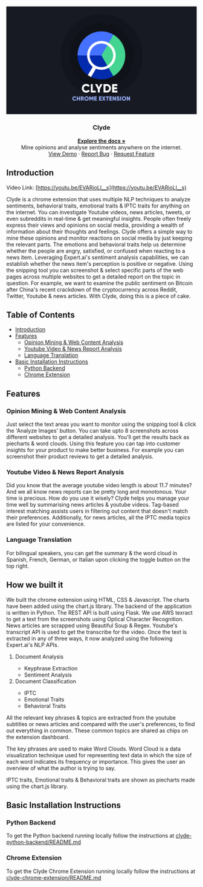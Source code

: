 <!-- PROJECT LOGO -->
<br />
<p align="center">
  <a href="https://github.com/sarthakarora1208/clyde-chrome-extension">
    <img src="./clyde-chrome-extension/icons/Clyde.png" alt="Logo">
  </a>

  <h3 align="center">Clyde</h3>

  <p align="center">
    <a href="https://github.com/sarthakarora1208/clyde"><strong>Explore the docs »</strong></a>
    <br />
    Mine opinions and analyse sentiments anywhere on the internet.
    <br />
    <a href="https://youtu.be/EVARioLl__s">View Demo</a>
    ·
    <a href="https://github.com/sarthakarora1208/clyde/issues">Report Bug</a>
    ·
    <a href="https://github.com/sarthakarora1208/clyde/issues">Request Feature</a>
  </p>
</p>

  
## Introduction


Video Link: [https://youtu.be/EVARioLl__s](https://youtu.be/EVARioLl__s)


Clyde is a chrome extension that uses multiple NLP techniques to analyze sentiments, behavioral traits, emotional traits &  IPTC traits for anything on the internet. You can investigate Youtube videos, news articles, tweets, or even subreddits in real-time & get meaningful insights. People often freely express their views and opinions on social media, providing a wealth of information about their thoughts and feelings.  Clyde offers a simple way to mine these opinions and monitor reactions on social media by just keeping the relevant parts. The emotions and behavioral traits help us determine whether the people are angry, satisfied, or confused when reacting to a news item.  Leveraging Expert.ai's sentiment analysis capabilities, we can establish whether the news item's perception is positive or negative. Using the snipping tool you can screenshot & select specific parts of the web pages across multiple websites to get a detailed report on the topic in question. For example, we want to examine the public sentiment on Bitcoin after China's recent crackdown of the cryptocurrency across Reddit, Twitter, Youtube & news articles. With Clyde, doing this is a piece of cake.

## Table of Contents

- [Introduction](#Introduction)
- [Features](#Features)
  - [Opinion Mining & Web Content Analysis](#Opinion-Mining-&-Web-Content-Analysis)
  - [Youtube Video  & News Report Analysis](#Youtube-Video-&-News-Report-Analysis)
  - [Language Translation](#Language-Translation)
- [Basic Installation Instructions](#Basic-Installation-Instructions)
  - [Python Backend](#Python-Backend)
  - [Chrome Extension](#Chrome-Extension)

## Features


### Opinion Mining & Web Content Analysis

Just select the text areas you want to monitor using the snipping tool & click the 'Analyze Images' button. You can take upto 8 screenshots across different websites to get a detailed analysis. You'll get the results back as piecharts & word clouds.
Using this feature you can tap into customer insights for your product to make better business. For example you can screenshot their product reviews to get a detailed analysis.


### Youtube Video  & News Report Analysis
Did you know that the average youtube video length is about 11.7 minutes? And we all know news reports can be pretty long and monotonous. Your time is precious. How do you use it wisely? Clyde helps you manage your time well by summarising news articles & youtube videos. Tag-based interest matching assists users in filtering out content that doesn't match their preferences. Additionally, for news articles, all the IPTC media topics are listed for your convenience.

### Language Translation
For bilingual speakers, you can get the summary & the word cloud in Spanish, French, German, or Italian upon clicking the toggle button on the top right.

## How we built it
We built the chrome extension using HTML, CSS & Javascript. The charts have been added using the chart.js library. The backend of the application is written in Python. The REST API is built using Flask. We use AWS texract to get a text from the screenshots using Optical Character Recognition. News articles are scrapped using Beautiful Soup & Regex. Youtube's transcript API is used to get the transcribe for the video. Once the text is extracted in any of three ways, it now analyzed using the following Expert.ai's NLP APIs.

<ol>
	<li>Document Analysis</li>
		<ul>
			<li>Keyphrase Extraction</li>
			<li>Sentiment Analysis</li>
		</ul>
	<li>Document Classification</li>
	<ul>
		<li>IPTC</li>
		<li>Emotional Traits</li>
		<li>Behavioral Traits</li>
	</ul>
</ol>
All the relevant key phrases & topics are extracted from the youtube subtitles or news articles and compared with the user's preferences, to find out everything in common. These common topics are shared as chips on the extension dashboard.

The key phrases are used to make Word Clouds. Word Cloud is a data visualization technique used for representing text data in which the size of each word indicates its frequency or importance. This gives the user an overview of what the author is trying to say.

IPTC traits, Emotional traits & Behavioral traits are shown as piecharts made using the chart.js library.

## Basic Installation Instructions

### Python Backend

To get the Python backend running locally follow the instructions at [clyde-python-backend/README.md](https://raw.githubusercontent.com/sarthakarora1208/clyde/main/clyde-python-backend/README.md)

### Chrome Extension

To get the Clyde Chrome Extension running locally follow the instructions at [clyde-chrome-extension/README.md](https://raw.githubusercontent.com/sarthakarora1208/clyde/main/clyde-chrome-extension/README.md)

